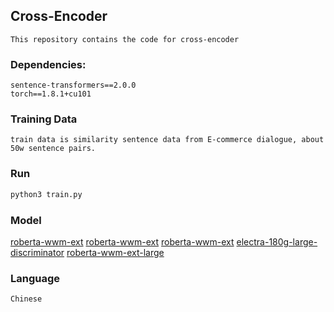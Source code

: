 ## Cross-Encoder

    This repository contains the code for cross-encoder

### Dependencies: 
    sentence-transformers==2.0.0
    torch==1.8.1+cu101


### Training Data
    train data is similarity sentence data from E-commerce dialogue, about 50w sentence pairs.

### Run 
```bash
python3 train.py 
```

### Model
   [roberta-wwm-ext](https://huggingface.co/tuhailong/cross_encoder_roberta-wwm-ext_v0)
   [roberta-wwm-ext](https://huggingface.co/tuhailong/cross_encoder_roberta-wwm-ext_v1)
   [roberta-wwm-ext](https://huggingface.co/tuhailong/cross_encoder_roberta-wwm-ext_v2)
   [electra-180g-large-discriminator](https://huggingface.co/tuhailong/cross_encoder_electra-180g-large-discriminator)
   [roberta-wwm-ext-large](https://huggingface.co/tuhailong/cross_encoder_roberta-wwm-ext-large)

### Language
    Chinese
